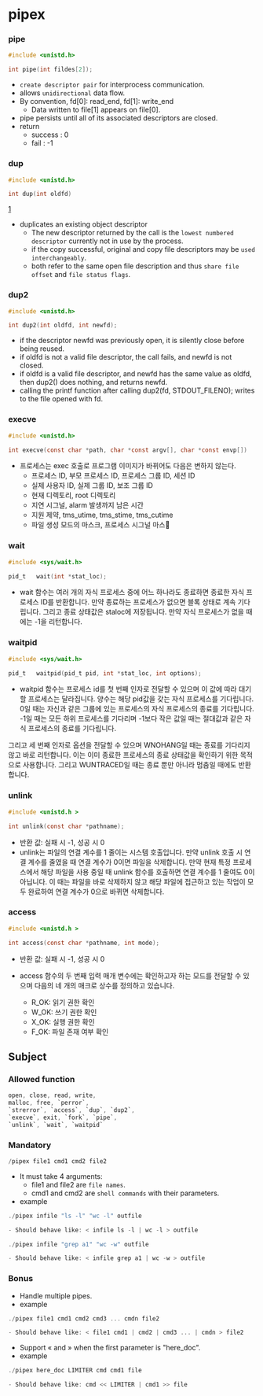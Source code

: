 # pipex

### pipe
```c
#include <unistd.h>

int	pipe(int fildes[2]);
```
- `create descriptor pair` for interprocess communication.
- allows `unidirectional` data flow.
- By convention, fd[0]: read_end, fd[1]: write_end
	- Data written to file[1] appears on file[0].
- pipe persists until all of its associated descriptors are closed.
- return
	- success	: 0
	- fail		: -1

### dup
```c
#include <unistd.h>

int dup(int oldfd) 
```
[1](https://user-images.githubusercontent.com/67992469/192779576-e4d296e1-3978-4e29-977d-f21f0db1c127.png)
- duplicates an existing object descriptor
	- The new descriptor returned by the call is the `lowest numbered descriptor` currently not in use by the process.
	- if the copy successful, original and copy file descriptors may be `used interchangeably`.
	- both refer to the same open file description and thus `share file offset` and `file status flags`.
### dup2
```c
#include <unistd.h>

int dup2(int oldfd, int newfd);
```
- if the descriptor newfd was previously open, it is silently close before being reused.
- if oldfd is not a valid file descriptor, the call fails, and newfd is not closed.
- if oldfd is a valid file descriptor, and newfd has the same value as oldfd, then dup2() does nothing, and returns newfd.
- calling the printf function after calling dup2(fd, STDOUT_FILENO); writes to the file opened with fd.

### execve
```c
#include <unistd.h>

int execve(const char *path, char *const argv[], char *const envp[])
```
- 프로세스는 exec 호출로 프로그램 이미지가 바뀌어도 다음은 변하지 않는다.
	- 프로세스 ID, 부모 프로세스 ID, 프로세스 그룹 ID, 세션 ID
	- 실제 사용자 ID, 실제 그룹 ID, 보조 그룹 ID
	- 현재 디렉토리, root 디렉토리
	- 지연 시그널, alarm 발생까지 남은 시간
	- 지원 제약, tms_utime, tms_stime, tms_cutime
	- 파일 생성 모드의 마스크, 프로세스 시그널 마스

### wait
```c
#include <sys/wait.h>

pid_t	wait(int *stat_loc);
```
- wait 함수는 여러 개의 자식 프로세스 중에 어느 하나라도 종료하면 종료한 자식 프로세스 ID를 반환합니다. 만약 종료하는 프로세스가 없으면 블록 상태로 계속 기다립니다. 그리고 종료 상태값은 staloc에 저장됩니다. 만약 자식 프로세스가 없을 때에는 -1을 리턴합니다.

### waitpid
```c
#include <sys/wait.h>

pid_t	waitpid(pid_t pid, int *stat_loc, int options);
```
- waitpid 함수는 프로세스 id를 첫 번째 인자로 전달할 수 있으며 이 값에 따라 대기할 프로세스는 달라집니다. 양수는 해당 pid값을 갖는 자식 프로세스를 기다립니다. 0일 때는 자신과 같은 그룹에 있는 프로세스의 자식 프로세스의 종료를 기다립니다. -1일 때는 모든 하위 프로세스를 기다리며 -1보다 작은 값일 때는 절대값과 같은 자식 프로세스의 종료를 기다립니다.

그리고 세 번째 인자로 옵션을 전달할 수 있으며 WNOHANG일 때는 종료를 기다리지 않고 바로 리턴합니다. 이는 이미 종료한 프로세스의 종료 상태값을 확인하기 위한 목적으로 사용합니다. 그리고 WUNTRACED일 때는 종료 뿐만 아니라 멈춤일 때에도 반환합니다.

### unlink
```c
#include <unistd.h >

int unlink(const char *pathname);
```
- 반환 값: 실패 시 -1, 성공 시 0
- unlink는 파일의 연결 계수를 1 줄이는 시스템 호출입니다. 만약 unlink 호출 시 연결 계수를 줄였을 때 연결 계수가 0이면 파일을 삭제합니다. 만약 현재 특정 프로세스에서 해당 파일을 사용 중일 때 unlink 함수를 호출하면 연결 계수를 1 줄여도 0이 아닙니다. 이 때는 파일을 바로 삭제하지 않고 해당 파일에 접근하고 있는 작업이 모두 완료하여 연결 계수가 0으로 바뀌면 삭제합니다.

### access
```c
#include <unistd.h >

int access(const char *pathname, int mode);
```
- 반환 값: 실패 시 -1, 성공 시 0

- access 함수의 두 번째 입력 매개 변수에는 확인하고자 하는 모드를 전달할 수 있으며 다음의 네 개의 매크로 상수를 정의하고 있습니다.
	- R_OK: 읽기 권한 확인
	- W_OK: 쓰기 권한 확인
	- X_OK: 실행 권한 확인
	- F_OK: 파일 존재 여부 확인

## Subject
### Allowed function
```c
open, close, read, write,
malloc, free, `perror`,
`strerror`, `access`, `dup`, `dup2`,
`execve`, exit, `fork`, `pipe`,
`unlink`, `wait`, `waitpid`
```

### Mandatory
```c
/pipex file1 cmd1 cmd2 file2
```
- It must take 4 arguments:
	- file1 and file2 are `file names`.
	- cmd1 and cmd2 are `shell commands` with their parameters.
- example
```c
./pipex infile "ls -l" "wc -l" outfile

- Should behave like: < infile ls -l | wc -l > outfile
```
```c
./pipex infile "grep a1" "wc -w" outfile

- Should behave like: < infile grep a1 | wc -w > outfile
```

### Bonus
- Handle multiple pipes.
- example
```c
./pipex file1 cmd1 cmd2 cmd3 ... cmdn file2

- Should behave like: < file1 cmd1 | cmd2 | cmd3 ... | cmdn > file2
```

- Support « and » when the first parameter is "here_doc".
- example
```c
./pipex here_doc LIMITER cmd cmd1 file

- Should behave like: cmd << LIMITER | cmd1 >> file
```
